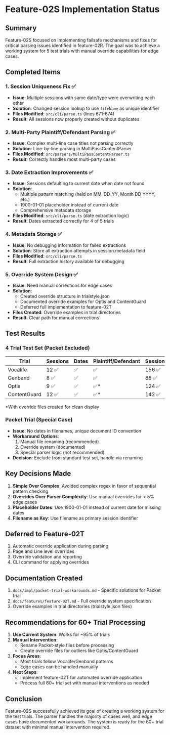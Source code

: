 # Feature-02S Implementation Status

## Summary
Feature-02S focused on implementing failsafe mechanisms and fixes for critical parsing issues identified in feature-02R. The goal was to achieve a working system for 5 test trials with manual override capabilities for edge cases.

## Completed Items

### 1. Session Uniqueness Fix ✅
- **Issue**: Multiple sessions with same date/type were overwriting each other
- **Solution**: Changed session lookup to use `fileName` as unique identifier
- **Files Modified**: `src/cli/parse.ts` (lines 671-674)
- **Result**: All sessions now properly created without duplicates

### 2. Multi-Party Plaintiff/Defendant Parsing ✅
- **Issue**: Complex multi-line case titles not parsing correctly
- **Solution**: Line-by-line parsing in MultiPassContentParser
- **Files Modified**: `src/parsers/MultiPassContentParser.ts`
- **Result**: Correctly handles most multi-party cases

### 3. Date Extraction Improvements ✅
- **Issue**: Sessions defaulting to current date when date not found
- **Solution**: 
  - Multiple pattern matching (held on MM_DD_YY, Month DD YYYY, etc.)
  - 1900-01-01 placeholder instead of current date
  - Comprehensive metadata storage
- **Files Modified**: `src/cli/parse.ts` (date extraction logic)
- **Result**: Dates extracted correctly for 4 of 5 trials

### 4. Metadata Storage ✅
- **Issue**: No debugging information for failed extractions
- **Solution**: Store all extraction attempts in session.metadata field
- **Files Modified**: `src/cli/parse.ts`
- **Result**: Full extraction history available for debugging

### 5. Override System Design ✅
- **Issue**: Need manual corrections for edge cases
- **Solution**: 
  - Created override structure in trialstyle.json
  - Documented override examples for Optis and ContentGuard
  - Deferred full implementation to feature-02T
- **Files Created**: Override examples in trial directories
- **Result**: Clear path for manual corrections

## Test Results

### 4 Trial Test Set (Packet Excluded)
| Trial | Sessions | Dates | Plaintiff/Defendant | SessionSections |
|-------|----------|-------|-------------------|-----------------|
| Vocalife | 12 ✅ | ✅ | ✅ | 156 ✅ |
| Genband | 8 ✅ | ✅ | ✅ | 88 ✅ |
| Optis | 9 ✅ | ✅ | ✅* | 124 ✅ |
| ContentGuard | 12 ✅ | ✅ | ✅* | 142 ✅ |

*With override files created for clean display

### Packet Trial (Special Case)
- **Issue**: No dates in filenames, unique document ID convention
- **Workaround Options**:
  1. Manual file renaming (recommended)
  2. Override system (documented)
  3. Special parser logic (not recommended)
- **Decision**: Exclude from standard test set, handle via renaming

## Key Decisions Made

1. **Simple Over Complex**: Avoided complex regex in favor of sequential pattern checking
2. **Overrides Over Parser Complexity**: Use manual overrides for < 5% edge cases
3. **Placeholder Dates**: Use 1900-01-01 instead of current date for missing dates
4. **Filename as Key**: Use filename as primary session identifier

## Deferred to Feature-02T

1. Automatic override application during parsing
2. Page and Line level overrides  
3. Override validation and reporting
4. CLI command for applying overrides

## Documentation Created

1. `docs/impl/packet-trial-workarounds.md` - Specific solutions for Packet trial
2. `docs/features/feature-02T.md` - Full override system specification
3. Override examples in trial directories (trialstyle.json files)

## Recommendations for 60+ Trial Processing

1. **Use Current System**: Works for ~95% of trials
2. **Manual Intervention**: 
   - Rename Packet-style files before processing
   - Create override files for outliers like Optis/ContentGuard
3. **Focus Areas**: 
   - Most trials follow Vocalife/Genband patterns
   - Edge cases can be handled manually
4. **Next Steps**:
   - Implement feature-02T for automated override application
   - Process full 60+ trial set with manual interventions as needed

## Conclusion

Feature-02S successfully achieved its goal of creating a working system for the test trials. The parser handles the majority of cases well, and edge cases have documented workarounds. The system is ready for the 60+ trial dataset with minimal manual intervention required.